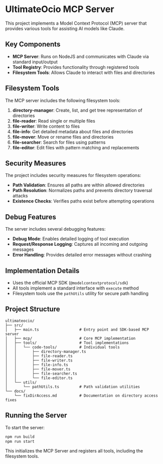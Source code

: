 # UltimateOcio MCP Server

This project implements a Model Context Protocol (MCP) server that provides various tools for assisting AI models like Claude.

## Key Components

- **MCP Server**: Runs on NodeJS and communicates with Claude via standard input/output
- **Tool Registry**: Provides functionality through registered tools
- **Filesystem Tools**: Allows Claude to interact with files and directories

## Filesystem Tools

The MCP server includes the following filesystem tools:

1. **directory-manager**: Create, list, and get tree representation of directories
2. **file-reader**: Read single or multiple files
3. **file-writer**: Write content to files
4. **file-info**: Get detailed metadata about files and directories
5. **file-mover**: Move or rename files and directories
6. **file-searcher**: Search for files using patterns
7. **file-editor**: Edit files with pattern matching and replacements

## Security Measures

The project includes security measures for filesystem operations:

- **Path Validation**: Ensures all paths are within allowed directories
- **Path Resolution**: Normalizes paths and prevents directory traversal attacks
- **Existence Checks**: Verifies paths exist before attempting operations

## Debug Features

The server includes several debugging features:

- **Debug Mode**: Enables detailed logging of tool execution
- **Request/Response Logging**: Captures all incoming and outgoing messages
- **Error Handling**: Provides detailed error messages without crashing

## Implementation Details

- Uses the official MCP SDK (`@modelcontextprotocol/sdk`)
- All tools implement a standard interface with `execute` method
- Filesystem tools use the `pathUtils` utility for secure path handling

## Project Structure

```
ultimateocio/
├── src/
│   ├── main.ts                  # Entry point and SDK-based MCP server
│   ├── mcp/                     # Core MCP implementation
│   ├── tools/                   # Tool implementations
│   │   └── code-tools/          # Individual tools
│   │       ├── directory-manager.ts
│   │       ├── file-reader.ts
│   │       ├── file-writer.ts
│   │       ├── file-info.ts
│   │       ├── file-mover.ts
│   │       ├── file-searcher.ts
│   │       └── file-editor.ts
│   └── utils/
│       └── pathUtils.ts         # Path validation utilities
└── docs/
    └── fixDirAccess.md          # Documentation on directory access fixes
```

## Running the Server

To start the server:

```bash
npm run build
npm run start
```

This initializes the MCP Server and registers all tools, including the filesystem tools.
